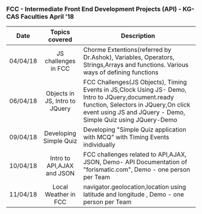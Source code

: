 

### FCC - Intermediate Front End Development Projects (API) - KG-CAS Faculties April '18

| Date    | Topics covered        | Description |
| ----------  |:---------------:| ----------- | 
| 04/04/18 | JS challenges in FCC| Chorme Extentions(referred by Dr.Ashok),  Variables, Operators, Strings,Arrays and functions. Various ways of defining functions|
| 06/04/18 | Objects in JS, Intro to JQuery| FCC Challenges(JS Objects), Timing Events in JS,Clock Using JS- Demo, Intro to JQuery,document.ready function, Selectors in JQuery,On click event using JS and JQuery - Demo, Simple Quiz using JQuery-Demo|
| 09/04/18 | Developing Simple Quiz| Developing "Simple Quiz application with MCQ" with Timing Events individually|
| 10/04/18 | Intro to API,AJAX and JSON| FCC challenges related to API,AJAX, JSON, Demo- API Documentation of "forismatic.com", Demo - one person per Team  | 
| 11/04/18 | Local Weather in FCC | navigator.geolocation,location using latitude and longitude , Demo - one person per Team|

